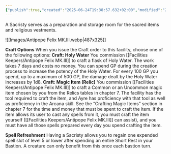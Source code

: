 ```yaml
---
{"publish":true,"created":"2025-06-24T19:38:57.632+02:00","modified":"2025-07-18T17:52:26.476+02:00","cssclasses":""}
---
```


A Sacristy serves as a preparation and storage room for the sacred items and religious vestments.

![[Images/Antipope Felix MK.III.webp|487x325]]

**Craft Options** When you issue the Craft order to this facility, choose one of the following options:
**Craft: Holy Water** You commission [[Facilities Keepers/Antipope Felix MK.III]] to craft a flask of Holy Water. The work takes 7 days and costs no money. You can spend GP during the creation process
to increase the potency of the Holy Water. For every 100 GP you spend, up to a maximum of 500 GP, the damage dealt by the Holy Water increases by 1d8.
**Craft: Magic Item (Relic)** You commission [[Facilities Keepers/Antipope Felix MK.III]] to craft a Common or an Uncommon magic item chosen by you from the Relics tables in chapter 7. The facility
has the tool required to craft the item, and Ayre has proficiency with that tool as well as proficiency in the Arcana skill. See the “Crafting Magic Items” section in chapter 7 for the time and money that must be spent to craft the item. If the item allows its user to cast any
spells from it, you must craft the item yourself ([[Facilities Keepers/Antipope Felix MK.III]] can assist), and you must have all those spells prepared every day you spend crafting the item.

**Spell Refreshment** Having a Sacristy allows you to regain one expended spell slot of level 5 or lower after spending an entire Short Rest in your Bastion. A creature can only benefit from this once each bastion turn.
